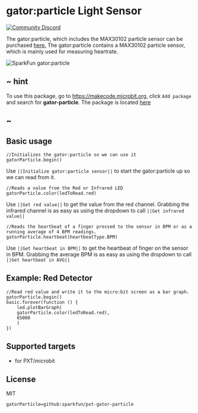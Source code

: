 # gator:particle Light Sensor

[![Community Discord](https://img.shields.io/discord/448979533891371018.svg)](https://aka.ms/makecodecommunity)

The gator:particle, which includes the MAX30102 particle sensor can be purchased [here.](https://www.sparkfun.com/products/15271)
The gator:particle contains a MAX30102 particle sensor, which is mainly used for measuring heartrate.

![SparkFun gator:particle](https://raw.githubusercontent.com/sparkfun/pxt-gator-particle/master/icon.png)  

## ~ hint

To use this package, go to https://makecode.microbit.org, click ``Add package`` and search for **gator-particle**. The package is located [here](https://makecode.microbit.org/pkg/sparkfun/pxt-gator-particle)

## ~

## Basic usage

```blocks
//Initializes the gator:particle so we can use it
gatorParticle.begin()
```

Use ``||Initialize gator:particle sensor||`` to start the gator:particle up so we can read from it.

```blocks
//Reads a value from the Red or Infrared LED
gatorParticle.color(ledToRead.red)
```

Use ``||Get red value||`` to get the value from the red channel. Grabbing the infrared channel is as easy as using the dropdown to call ``||Get infrared value||``

```blocks
//Reads the heartbeat of a finger pressed to the sensor in BPM or as a running average of 4 BPM readings.
gatorParticle.heartbeat(heartbeatType.BPM)
```

Use ``||Get heartbeat in BPM||`` to get the heartbeat of finger on the sensor in BPM. Grabbing the average BPM is as easy as using the dropdown to call ``||Get heartbeat in AVG||``

## Example: Red Detector

```blocks
//Read red value and write it to the micro:bit screen as a bar graph.
gatorParticle.begin()
basic.forever(function () {
    led.plotBarGraph(
    gatorParticle.color(ledToRead.red),
    65000
    )
})
```

## Supported targets

* for PXT/microbit

## License

MIT

```package
gatorParticle=github:sparkfun/pxt-gator-particle
```
